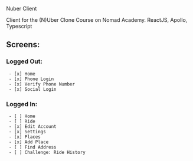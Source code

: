 Nuber Client

Client for the (N)Uber Clone Course on Nomad Academy. ReactJS, Apollo, Typescript

## Screens:

### Logged Out:

     - [x] Home
     - [x] Phone Login
     - [x] Verify Phone Number
     - [x] Social Login

### Logged In:

     - [ ] Home
     - [ ] Ride
     - [x] Edit Account
     - [x] Settings
     - [x] Places
     - [x] Add Place
     - [ ] Find Address
     - [ ] Challenge: Ride History
